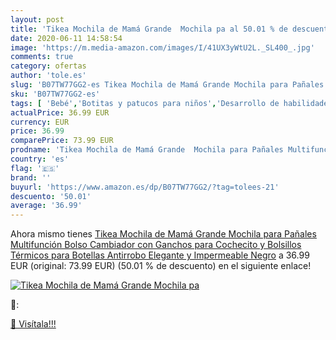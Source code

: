 ```yaml
---
layout: post
title: 'Tikea Mochila de Mamá Grande  Mochila pa al 50.01 % de descuento'
date: 2020-06-11 14:58:54
image: 'https://m.media-amazon.com/images/I/41UX3yWtU2L._SL400_.jpg'
comments: true
category: ofertas
author: 'tole.es'
slug: 'B07TW77GG2-es Tikea Mochila de Mamá Grande Mochila para Pañales...'
sku: 'B07TW77GG2-es'
tags: [ 'Bebé','Botitas y patucos para niños','Desarrollo de habilidades motoras','Juguetes','Juguetes para Bebés y primera infancia','Juguetes para apilar y encajar','Juguetes y juegos','Lactancia y alimentación','Recipientes para comida','Zapatos','Zapatos para bebés','Zapatos para niños','Zapatos y complementos','pañales', ]
actualPrice: 36.99 EUR
currency: EUR
price: 36.99
comparePrice: 73.99 EUR
prodname: 'Tikea Mochila de Mamá Grande  Mochila para Pañales Multifunción  Bolso Cambiador con Ganchos para Cochecito y Bolsillos Térmicos para Botellas  Antirrobo Elegante y Impermeable  Negro'
country: 'es'
flag: '🇪🇸'
brand: ''
buyurl: 'https://www.amazon.es/dp/B07TW77GG2/?tag=tolees-21'
descuento: '50.01'
average: '36.99'
---
```


Ahora mismo tienes [Tikea Mochila de Mamá Grande  Mochila para Pañales Multifunción  Bolso Cambiador con Ganchos para Cochecito y Bolsillos Térmicos para Botellas  Antirrobo Elegante y Impermeable  Negro](https://www.amazon.es/dp/B07TW77GG2/?tag=tolees-21) a 36.99 EUR (original: 73.99 EUR) (50.01 %  de descuento) en el siguiente enlace!

[![Tikea Mochila de Mamá Grande  Mochila pa](https://m.media-amazon.com/images/I/41UX3yWtU2L._SL400_.jpg)](https://www.amazon.es/dp/B07TW77GG2/?tag=tolees-21)

🔎:


[🛒 Visítala!!!](https://www.amazon.es/dp/B07TW77GG2/?tag=tolees-21)
